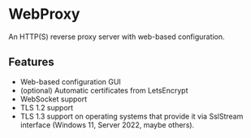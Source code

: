 # WebProxy
An HTTP(S) reverse proxy server with web-based configuration.

## Features
* Web-based configuration GUI
* (optional) Automatic certificates from LetsEncrypt
* WebSocket support
* TLS 1.2 support
* TLS 1.3 support on operating systems that provide it via SslStream interface (Windows 11, Server 2022, maybe others).
